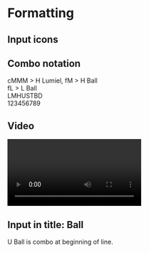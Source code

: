 # Formatting

## Input icons

<embed light><embed medium><embed heavy><embed unique>
<embed skill><embed throw><embed block><embed dash>
<embed d7><embed d8><embed d9>
<embed d4><embed d5><embed d6>
<embed d1><embed d2><embed d3>
<embed d236><embed d214>

## Combo notation

<combo>cMMM > H Lumiel, fM > H Ball</combo><br/>
<combo>fL > L Ball</combo><br/>
<combo>LMHUSTBD</combo><br/>
<combo>123456789</combo><br/>

## Video

<video src="/assets/videos/oki-5U-safe-jump.mp4"></video>

## Input in title: <embed unique/> Ball

<p><combo>U Ball</combo> is combo at beginning of line.</p>

